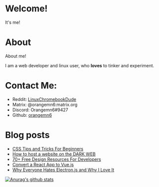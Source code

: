 # Welcome!

It's me!

# About

About me!

I am a web developer and linux user, who **loves** to tinker and experiment.


# Contact Me:

- Reddit: [LinuxChromebookDude](https://reddit.com/u/LinuxChromebookDude)
- Matrix: @orangemn6:matrix.org
- Discord: Orangemn6#9427
- Github: [orangemn6](https://github.com/orangemn6)

# Blog posts
<!-- BLOG-POST-LIST:START -->
- [CSS Tips and Tricks For Beginners](https://blog.orangemn6.xyz/css-tips-and-tricks-for-beginners)
- [How to host a website on the DARK WEB](https://blog.orangemn6.xyz/how-to-host-a-website-on-the-dark-web)
- [70+ Free Design Resources For Developers](https://blog.orangemn6.xyz/70-free-design-resources-for-developers)
- [Convert a React App to Vue.js](https://blog.orangemn6.xyz/convert-a-react-app-to-vuejs)
- [Why Everyone Hates Electron.js and Why I Love It](https://blog.orangemn6.xyz/why-everyone-hates-electronjs-and-why-i-love-it)
<!-- BLOG-POST-LIST:END -->

[![Anurag's github stats](https://github-readme-stats.vercel.app/api?username=orangemn6)](https://github.com/anuraghazra/github-readme-stats)
